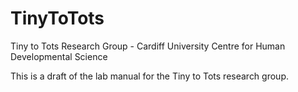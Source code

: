 # TinyToTots
Tiny to Tots Research Group - Cardiff University Centre for Human Developmental Science

This is a draft of the lab manual for the Tiny to Tots research group. 

